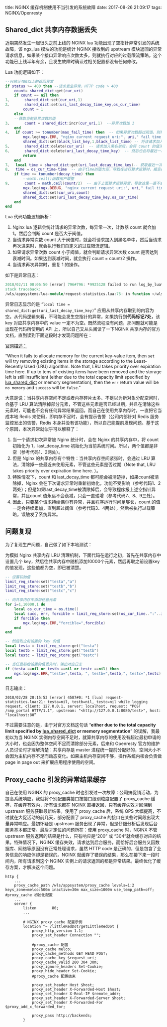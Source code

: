 title: NGINX 缓存机制使用不当引发的系统故障
date: 2017-08-26 21:09:17
tags: NGINX/Openresty



## Shared_dict 共享内存数据丢失

近期突然发生一起很久之前上线的 NGINX lua 功能出现了空指针异常引发的系统故障，该 ngx_lua 模块的功能是统计 NGINX 接收到的 upstream 模块返回的异常请求信息，如果某个接口异常响应次数太多，则就执行对应的过载限流策略。这个功能已上线半年有余，且发生故障时确认过相关配置都没有任何修改。



Lua 功能逻辑如下：

```lua
--只统计400以上的返回异常
if status >= 400 then --请求发生异常，HTTP code > 400
	count= shared_dict:get(cur_uri)
    if count == nil then
1、		shared_dict:set(cur_uri,1)
2、		shared_dict:set(uri_last_decay_time_key,os_cur_time)
		count = 1
	else
	--获取当前异常次数的值
3、		count = shared_dict:incr(cur_uri,1)  --异常次数加 1
	end
4、	if count >= tonumber(max_fail_time) then  -- 如果异常次数超过阀值，则将该请求加入到黑名单中，执行过载策略。
		ngx.log(ngx.ERR, "nginx current request uri:", uri," fail time is up to the max_fail_time,and will be added to black_list.")
		shared_dict:set(black_list_key,1,black_list_time) -- 将该请求加入异常黑名单
5、		shared_dict:delete(cur_uri)  -- 请求加入黑名单后，会将 count 的值清空。
6、		shared_dict:delete(uri_last_decay_time_key)  -- 然后也会将最近一次衰减时间点 last_decay_time的值清空。
		return
	end
7、	local time = shared_dict:get(uri_last_decay_time_key)-- 获取最近一次衰减时间 last_decay_time，由于 last_decay_time的值被清空，所以此处取的time 值也是空。
8、	time = os_cur_time-time  -- 由于time的值为空，导致在进行算术运算时，报空指针异常。异常信息见下文。
	if time >= tonumber(decay_time) then
		--math.ceil()函数用户取整
9、		count = math.ceil(count/2)  -- 由于上面算术运算异常，导致这里一直不会执行，即count的值一直不会衰减，因此也会一直累加。知道达到阀值，被加入黑名单。
		ngx.log(ngx.DEBUG, "nginx current request uri:", uri," fail time was be decayed,current count:", count)
		shared_dict:set(cur_uri,count)
		shared_dict:set(uri_last_decay_time_key,os_cur_time)
	end
end
```

Lua 代码功能逻辑解析：

1. Nginx lua 逻辑会统计请求的异常次数，每异常一次，计数器 count 就会加 1。然后会判断 count 是否大于阀值。
2. 当请求异常次数 count 大于阀值时，就会将请求加入到黑名单中，然后当请求再次进来时，就会执行我们自定义的过载限流逻辑。
3. 如果请求异常次数 count 小于阀值，就会判断请求异常次数 count 是否达到衰减时间。如果达到衰减时间，就会执行 count = count/2 操作。
4. 当请求再次异常时，重复 1 的操作。



如下是异常日志：

```verilog
2018/02/11 00:06:50 [error] 796#796: *9925128 failed to run log_by_lua*: /wls/appsystems/lua-module/request-statistics.lua:75: attempt to perform arithmetic on local 'time' (a nil value)
stack traceback:
/wls/appsystems/lua-module/request-statistics.lua:75: in function </wls/appsystems/lua-module/request-statistics.lua:1> while logging request, client: 172.30.17.106, server: nginx_servername_http, request: "POST /do/userLogin/checkSecToken HTTP/1.1", upstream: "http://127.0.0.1:8080/do/userLogin/checkSecToken", host: "mock.com.cn:80"
```

异常日志显示的是 “`local time = shared_dict:get(uri_last_decay_time_key)`” 应用从共享内存取到的内容为空。从代码逻辑来看，不可能会发生空指针的异常，如果执行到**代码标记7处**，该 key 对应共享内存中的 value 一定不为空。既然流程没有问题，那问题就可能是出现在代码所使用的 API 上，所以自己又从头阅读了一下NGINX 共享内存的官方文档，直到读到下面这段时才发现问题所在：

[官网描述：](https://github.com/openresty/lua-nginx-module#ngxshareddictset)

“When it fails to allocate memory for the current key-value item, then `set` will try removing existing items in the storage according to the Least-Recently Used (LRU) algorithm. Note that, LRU takes priority over expiration time here. If up to tens of existing items have been removed and the storage left is still insufficient (either due to the total capacity limit specified by [lua_shared_dict](https://github.com/openresty/lua-nginx-module#lua_shared_dict) or memory segmentation), then the `err` return value will be `no memory` and `success` will be `false`.”

大意是说：当共享内存空间不足或者内存碎片太多、不足以为新对象分配空间时，会基于 LRU 算法清除掉部分元素，不管这些元素是否已经过期，并且在清除这些元素时，可能也不会有任何异常结果返回。而自己在使用共享内存时，一直把它当成本地 Redis 来使用，即内存不足时，会有提示告警（公司内部针对 Redis 服务监控发出的告警，Redis 本身并没有该功能），所以自己能提前发现问题。基于这个原因，本次异常就似乎可以解释了：

1. 当一个请求初次异常被 Nginx 统计时，会在 Nginx 的共享内存中，将 count 初始化为 1，last_decay_time 初始化为当前系统时间。所以，两个值都是非空（参考代码1、2两处）。
2. 但是 Nginx 的共享内存有个特性：当共享内存空间紧张时，会通过 LRU 算法，清除掉一些最近未使用元素，不管这些元素是否过期（Note that, LRU takes priority over expiration time here. ）。
3. 特殊情况下，count 和 last_decay_time 都可能会被清楚掉，如果count被清除掉，Nginx 会在下次请求异常时重新初始化，功能不受影响（参考代码1、2两处）；但是如果last_decay_time被清除掉后，会导致程序报上述空指针异常，并且count 值永远不会衰减，只会一直递增（参考代码7、8、9三处）。
4. 因此，只要某个请求持续偶尔有异常，并且程序运行时间足够长，count 的值一定会持续累加，直到超过阀值（参考代码3、4两处），然后被执行过载策略，误触发了系统异常。



## 问题复现

为了复现生产问题，自己做了如下本地测试：

为模拟 Nginx 共享内存 LRU 清理机制，下面代码在运行之初，首先在共享内存中设置几个 key，然后往共享内存中随机添加10000个元素，然后再取之前设置key 的值发现，这些值都为空，即已被清楚。

```lua
-- 设置初始值
limit_req_store:set("testa","a")
limit_req_store:set("testb","b")
limit_req_store:set("testc","c")

-- 向共享内存中添加任意元素
for i=1,10000,1 do
	local os_cur_time = os.time()
	local succ, err, forcible = limit_req_store:set(os_cur_time..":"..i,1)
	if forcible then
		ngx.log(ngx.ERR,"forcible=",forcible)
	end
end

-- 然后取之前设置的 key 的值
local testa = limit_req_store:get("testa")
local testb = limit_req_store:get("testb")
local testc = limit_req_store:get("testc")

-- 当任意初始设置的值丢失时，输出对应日志
if (testa ==nil or testb ==nil or testc ==nil) then
	ngx.log(ngx.ERR,"testa=",testa, ", testb=",testb,", testc=",testc)
end
```

日志输出：

```
2018/02/28 20:15:53 [error] 4587#0: *1 [lua] request-statistics.lua:21: testa=nil, testb=nil, testc=nil while logging request, client: 127.0.0.1, server: localhost, request: "POST /smp_portal HTTP/1.1", upstream: "<http://127.0.0.1:8080/test>", host: "localhost:80”
```

不过需要注意的是，由于对官方文档这句话 “**either due to the total capacity limit specified by [lua_shared_dict](https://github.com/openresty/lua-nginx-module#lua_shared_dict) or memory segmentation**” 的误解，我最初以为当 NGINX 实例内存空间不足时，就算共享内存的使用没有超过最初申请的大小时，也会因为整体空间不足而清除部分元素，后来和 Openresty 官方的维护人员讨论时才理解清楚：共享内存是 master 进程统一提前分配好的，空间大小不会因为主机内存不足而动态变化。如果主机内存空间不够，操作系统内核会负责做 page in page out 来扩展应用程序使用的空间。



## Proxy_cache 引发的异常结果缓存

自己在使用 NGINX 的 proxy_cache 时也引发过一次故障：公司搞促销活动，为提高系统响应，我就将个别配置类接口按接口级别粒度配置了 proxy_cache 缓存，在缓存有效内，所有请求都在 NGINX 直接返回，只有缓存失效才回溯到 upstream 服务获取最新结果。使用了 proxy_cache 后，系统 QPS 大幅提高，不过就在大促活动的前几天，部分配置了 proxy_cache 的接口在某些时间段出现大量异常响应。最初怀疑是 upstream 服务出现了异常，但是仔细分析后发现后台服务基本都正常。最后才定位的问题所在：使用 proxy_cache 时，NGINX 不管 upstream 服务返回的结果是什么，只有响应是“200” 或 “304”就会缓存对应的结果。特殊情况下，NGINX 缓存失效，请求达到后台服务，而恰好后台服务又因数据库、网络等原因没有正常处理请求，虽然 HTTP code 是正确的，但是包含了业务信息的响应体却是错误的。NGINX 就缓存了错误的结果，那么在接下来一段时间内，所有请求到这个 NGINX 实例上的请求返回的都是异常结果。最终优化了缓存方案，才解决这个问题。

```properties
http {
    ...
    proxy_cache_path /wls/appsystem/proxy_cache levels=1:2 keys_zone=melco:500m inactive=30m max_size=1000m use_temp_path=off; #proxy_cache 初始化配置
    ...
    server {
        listen       80;
        ...

        # NGINX proxy_cache 配置示例
        location ^~ /littleRedDot/getLittleRedDot {
            proxy_http_version 1.1;
            proxy_set_header Connection "";

            #proxy_cache 配置
            proxy_cache melco;
            proxy_cache_methods GET HEAD POST;
            proxy_cache_key $request_uri;
            proxy_cache_valid 200 304 30m;
            proxy_ignore_headers Set-Cookie;
            proxy_hide_header Set-Cookie;
            #proxy_cache 配置结束

            proxy_set_header Host $host;
            proxy_set_header X-Forwarded-Host $host;
            proxy_set_header X-Real-IP $remote_addr;
            proxy_set_header X-Forwarded-Server $host;
            proxy_set_header X-Forwarded-For $proxy_add_x_forwarded_for;

            proxy_pass http://backends;
        }
```

